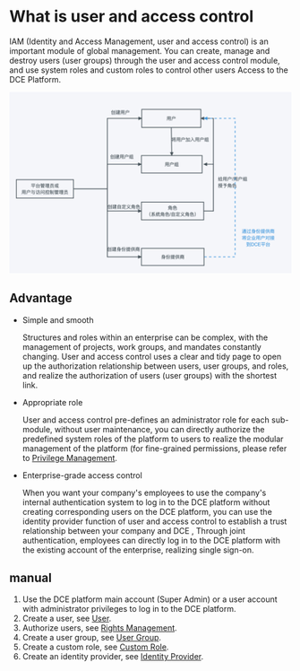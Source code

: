 # What is user and access control

IAM (Identity and Access Management, user and access control) is an important module of global management. You can create, manage and destroy users (user groups) through the user and access control module, and use system roles and custom roles to control other users Access to the DCE Platform.

![IAM definition](../../images/iam.png)

## Advantage

- Simple and smooth

    Structures and roles within an enterprise can be complex, with the management of projects, work groups, and mandates constantly changing. User and access control uses a clear and tidy page to open up the authorization relationship between users, user groups, and roles, and realize the authorization of users (user groups) with the shortest link.

- Appropriate role

    User and access control pre-defines an administrator role for each sub-module, without user maintenance, you can directly authorize the predefined system roles of the platform to users to realize the modular management of the platform (for fine-grained permissions, please refer to [Privilege Management](../01UserandAccess/Role.md).

- Enterprise-grade access control

    When you want your company's employees to use the company's internal authentication system to log in to the DCE platform without creating corresponding users on the DCE platform, you can use the identity provider function of user and access control to establish a trust relationship between your company and DCE , Through joint authentication, employees can directly log in to the DCE platform with the existing account of the enterprise, realizing single sign-on.

## manual

1. Use the DCE platform main account (Super Admin) or a user account with administrator privileges to log in to the DCE platform.
2. Create a user, see [User](User.md).
3. Authorize users, see [Rights Management](Role.md).
4. Create a user group, see [User Group](Group.md).
5. Create a custom role, see [Custom Role](Role.md).
6. Create an identity provider, see [Identity Provider](idprovider.md).